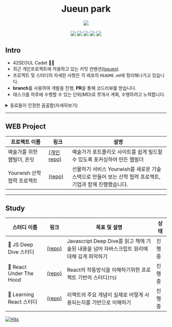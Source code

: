   <div align=center>
      <h1>Jueun park</h1>
        <img src="https://github-readme-stats.vercel.app/api?username=humonnom" />
</div>
<br>
<div align=center>  
     <img src="https://img.shields.io/badge/-JS-%23535D6C?logo=javascript" />
     <img src="https://img.shields.io/badge/-REACT-%23181717?logo=react" />
    <img src="https://img.shields.io/badge/-C-%23FF9900?logo=c" />
    <img src="https://img.shields.io/badge/-Github-%2300599C?logo=github" />
    <img src="https://img.shields.io/badge/-Shell-%23E8E8E8?logo=gnubash" />
 </div>
 


## Intro
* 42SEOUL Cadet 👩‍💻 
* 최근 개인프로젝트에 적용하고 있는 커밋 컨벤션[(Issues)](https://github.com/humonnom/ruth-form/issues/1#issue-1251518315)
* 프로젝트 및 스터디의 자세한 사항은 각 레포의 `README.md`에 정리해나가고 있습니다.
* **branch**를 사용하여 개발을 진행, **PR**을 통해 코드리뷰를 받습니다.
* 태스크를 하루에 수행할 수 있는 단위(MD)로 쪼개서 계획, 수행하려고 노력합니다.
    
    

<details>
<summary>동료들이 인정한 꼼꼼함(자세히보기)</summary>
<div markdown="1">
    <br>
    <div align=center>  
    <img src="https://user-images.githubusercontent.com/54441505/171618855-1333b9de-9492-4237-bb08-4cb4dfc322b8.png" width="600" >
        </div>  
    <br>
</div>
</details>

---
## WEB Project
|프로젝트 이름|링크|설명|
|---|---|---|
|예술가를 위한 웹빌더, 온잇|[(개인 repo)](https://github.com/humonnom/ONIT-frontend-forked)|예술가가 포트폴리오 사이트를 쉽게 빌드할 수 있도록 포커싱하여 만든 웹빌더|
|Yourwish 산학협력 프로젝트|[(repo)](https://github.com/42seoul-gifty/frontend-juepark)|선물하기 서비스 Yourwish를 새로운 기술 스택으로 만들어 보는 산학 협력 프로젝트, 기업과 함께 진행했습니다.|

---
## Study
|스터디 이름|링크|목표 및 설명|상태|
|---|---|---|---|
|📖 JS Deep Dive 스터디|[(repo)](https://github.com/hyunahOh/javascript-deep-dive)|Javascript Deep Dive를 읽고 책에 기술된 내용을 넘어 자바스크립트 원리에 대해 깊게 파악하기|진행중|
|🧰 React Under The Hood|[(repo)](https://github.com/humonnom/ruth-form)|React의 작동방식을 이해하기위한 프로젝트 기반의 스터디(`TS`)|진행중|
|📖 Learning React 스터디|[(repo)](https://github.com/Learning-React-42study/Learning-React)|리액트의 주요 개념이 실제로 어떻게 사용되는지를 기반으로 이해하기|진행중|

<!--

-->
<!--
* mginx, minishell, webserve Readme 정리 후에 넣기
-->
  [![Hits](https://hits.seeyoufarm.com/api/count/incr/badge.svg?url=https%3A%2F%2Fgithub.com%2Fhumonnom)](https://hits.seeyoufarm.com) 
